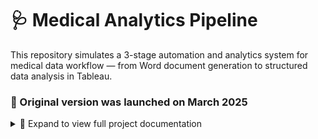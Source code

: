 # 🩺 Medical Analytics Pipeline

This repository simulates a 3-stage automation and analytics system for medical data workflow — from Word document generation to structured data analysis in Tableau.

### 🚀 Original version was launched on March 2025


<details>
<summary>📁 Expand to view full project documentation</summary>

---

## 📁 Repository Structure

| Folder | Description |
|--------|-------------|
| 📄 `1_doc-automation/` | Automated creation of Word report templates for daily medical test results using PowerShell and Python |
| 🧪 `2_archive-to-csv/` | Data parsing and transformation: extracts structured data from `.docx` into cleaned CSV format |
| 📊 `3_analytics-insights/` | Tableau dashboards for workload analytics, doctor schedules, test distributions |
| 🖼️ `visuals/` | Contains diagrams for the project structure. Every stage forlder contains its own process visuals |
| 📜 `README.md` | This file — documentation and usage instructions |

---

## 🖼️ Visuals Preview

> Go to [`visuals/`](./visuals/) to see:
- End-to-end pipeline diagram
- Screenshot of automated docx template
- Sample extracted CSV
- Tableau dashboard sample

---

## ⚠️ Disclaimer

This project is built using **synthetic (fake) data** for demonstration purposes only.  
No real patient data or personally identifiable information (PII) is used or exposed at any stage of this project.

All names, dates, and medical records are **fictitious** and intended solely for educational and portfolio presentation.

---

## 📄 License

This project is licensed under the **MIT License**.

You are free to:
- Use, copy, modify, merge, publish, distribute, sublicense, and/or sell copies of the software

Under the following conditions:
- The original author must be credited
- The license text must be included with any redistribution

For full details, see the [`LICENSE`](./LICENSE) file.

</details>
